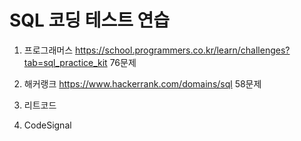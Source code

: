 # SQL 코딩 테스트 연습

1. 프로그래머스
https://school.programmers.co.kr/learn/challenges?tab=sql_practice_kit
76문제

2. 해커랭크
https://www.hackerrank.com/domains/sql
58문제

3. 리트코드

4. CodeSignal